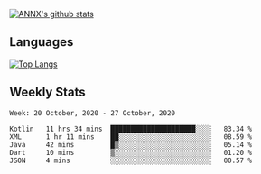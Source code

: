 [![ANNX's github stats](https://github-readme-stats.vercel.app/api?username=NXAN2901&count_private=true&show_icons=true&theme=vue)](https://github.com/NXAN2901)

## Languages
[![Top Langs](https://github-readme-stats.vercel.app/api/top-langs/?username=NXAN2901)](https://github.com/NXAN2901)

## Weekly Stats
<!--START_SECTION:waka-->
```text
Week: 20 October, 2020 - 27 October, 2020

Kotlin   11 hrs 34 mins  █████████████████████░░░░   83.34 % 
XML      1 hr 11 mins    ██░░░░░░░░░░░░░░░░░░░░░░░   08.59 % 
Java     42 mins         █▒░░░░░░░░░░░░░░░░░░░░░░░   05.14 % 
Dart     10 mins         ▒░░░░░░░░░░░░░░░░░░░░░░░░   01.20 % 
JSON     4 mins          ░░░░░░░░░░░░░░░░░░░░░░░░░   00.57 % 
```
<!--END_SECTION:waka-->
